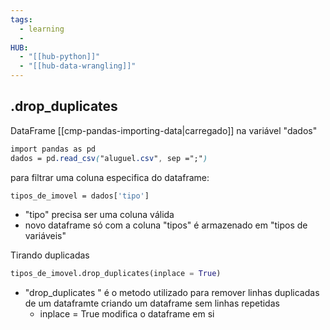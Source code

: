 ```yaml
---
tags:
  - learning
  - 
HUB:
  - "[[hub-python]]"
  - "[[hub-data-wrangling]]"
---
```


## .drop_duplicates

DataFrame [[cmp-pandas-importing-data|carregado]] na variável "dados"
```css
import pandas as pd
dados = pd.read_csv("aluguel.csv", sep =";")
```

para filtrar uma coluna especifica do dataframe:
```css
tipos_de_imovel = dados['tipo']
```
-  "tipo" precisa ser uma coluna válida
- novo dataframe só com a coluna "tipos" é armazenado em "tipos de variáveis"

Tirando duplicadas
```python
tipos_de_imovel.drop_duplicates(inplace = True)
```
- "drop_duplicates " é o metodo utilizado para remover linhas duplicadas de um dataframte criando um dataframe sem linhas repetidas
	- inplace = True modifica o dataframe em si


